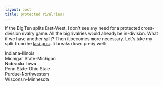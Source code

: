 ```yaml
---
layout: post
title: protected rivalries?
---
```


If the Big Ten splits East-West, I don't see any need for a protected cross-division rivalry game. All the big rivalries would already be in-division. What if we have another split? Then it becomes more necessary. Let's take my split from the <a href="/?id=532">last post</a>. It breaks down pretty well:

<p/>
Indiana-Illinois<br/>
Michigan State-Michigan<br/>
Nebraska-Iowa<br/>
Penn State-Ohio State<br/>
Purdue-Northwestern<br/>
Wisconsin-Minnesota
